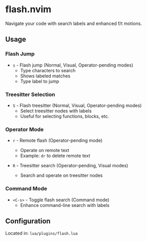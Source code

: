# flash.nvim

Navigate your code with search labels and enhanced f/t motions.

## Usage

### Flash Jump

- `s` - Flash jump (Normal, Visual, Operator-pending modes)
  - Type characters to search
  - Shows labeled matches
  - Type label to jump

### Treesitter Selection

- `S` - Flash treesitter (Normal, Visual, Operator-pending modes)
  - Select treesitter nodes with labels
  - Useful for selecting functions, blocks, etc.

### Operator Mode

- `r` - Remote flash (Operator-pending mode)
  - Operate on remote text
  - Example: `dr` to delete remote text

- `R` - Treesitter search (Operator-pending, Visual modes)
  - Search and operate on treesitter nodes

### Command Mode

- `<C-s>` - Toggle flash search (Command mode)
  - Enhance command-line search with labels

## Configuration

Located in: `lua/plugins/flash.lua`
